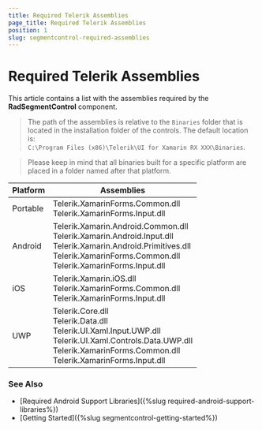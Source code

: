 ```yaml
---
title: Required Telerik Assemblies
page_title: Required Telerik Assemblies
position: 1
slug: segmentcontrol-required-assemblies
---
```


# Required Telerik Assemblies

This article contains a list with the assemblies required by the **RadSegmentControl** component.

> The path of the assemblies is relative to the `Binaries` folder that is located in the installation folder of the controls. The default location is:  
> `C:\Program Files (x86)\Telerik\UI for Xamarin RX XXX\Binaries`.

> Please keep in mind that all binaries built for a specific platform are placed in a folder named after that platform.

| Platform | Assemblies |
| -------- | ---------- |
| Portable | Telerik.XamarinForms.Common.dll<br/>Telerik.XamarinForms.Input.dll |
| Android  | Telerik.Xamarin.Android.Common.dll<br/>Telerik.Xamarin.Android.Input.dll<br/>Telerik.Xamarin.Android.Primitives.dll<br/>Telerik.XamarinForms.Common.dll<br/>Telerik.XamarinForms.Input.dll |
| iOS      | Telerik.Xamarin.iOS.dll<br/>Telerik.XamarinForms.Common.dll<br/>Telerik.XamarinForms.Input.dll |
| UWP      | Telerik.Core.dll<br/>Telerik.Data.dll<br/>Telerik.UI.Xaml.Input.UWP.dll<br/>Telerik.UI.Xaml.Controls.Data.UWP.dll<br/>Telerik.XamarinForms.Common.dll<br/>Telerik.XamarinForms.Input.dll<br/>|

### See Also

- [Required Android Support Libraries]({%slug required-android-support-libraries%})
- [Getting Started]({%slug segmentcontrol-getting-started%})